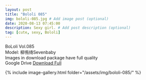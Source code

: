```yaml
---
layout: post
title: "Bololi 085"
img: bololi-085.jpg # Add image post (optional)
date: 2020-08-13 07:45:00
description: Sexy girl. # Add post description (optional)
tag: [cute, sexy, Bololi]
---
```

BoLoli Vol.085  
Model: 柳侑绮Sevenbaby                                                       
Images in download package have full quality                    
Google Drive [Download Full](http://gestyy.com/ewLwyI)

{% include image-gallery.html folder="/assets/img/bololi-085/" %}
